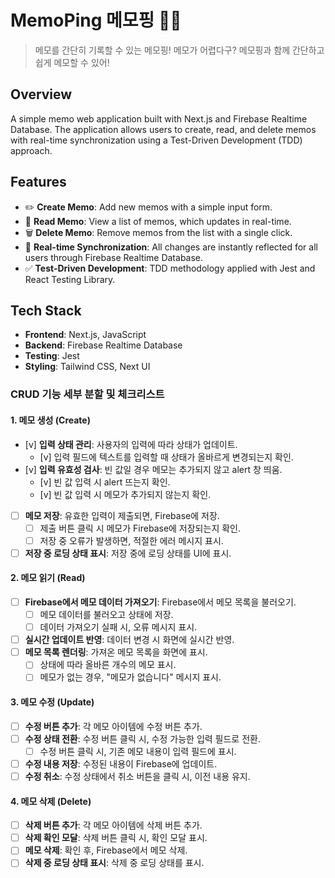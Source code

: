 # MemoPing 메모핑 📒✨

> 메모를 간단히 기록할 수 있는 메모핑! 메모가 어렵다구? 메모핑과 함께 간단하고 쉽게 메모할 수 있어!

## Overview

A simple memo web application built with Next.js and Firebase Realtime Database. The application allows users to create, read, and delete memos with real-time synchronization using a Test-Driven Development (TDD) approach.

## Features

- ✏️ **Create Memo**: Add new memos with a simple input form.
- 📄 **Read Memo**: View a list of memos, which updates in real-time.
- 🗑️ **Delete Memo**: Remove memos from the list with a single click.
- 🔄 **Real-time Synchronization**: All changes are instantly reflected for all users through Firebase Realtime Database.
- ✅ **Test-Driven Development**: TDD methodology applied with Jest and React Testing Library.

## Tech Stack

- **Frontend**: Next.js, JavaScript
- **Backend**: Firebase Realtime Database
- **Testing**: Jest
- **Styling**: Tailwind CSS, Next UI

### **CRUD 기능 세부 분할 및 체크리스트**

#### **1. 메모 생성 (Create)**

- [v] **입력 상태 관리**: 사용자의 입력에 따라 상태가 업데이트.
  - [v] 입력 필드에 텍스트를 입력할 때 상태가 올바르게 변경되는지 확인.
- [v] **입력 유효성 검사**: 빈 값일 경우 메모는 추가되지 않고 alert 창 띄움.
  - [v] 빈 값 입력 시 alert 뜨는지 확인.
  - [v] 빈 값 입력 시 메모가 추가되지 않는지 확인.
- [ ] **메모 저장**: 유효한 입력이 제출되면, Firebase에 저장.
  - [ ] 제출 버튼 클릭 시 메모가 Firebase에 저장되는지 확인.
  - [ ] 저장 중 오류가 발생하면, 적절한 에러 메시지 표시.
- [ ] **저장 중 로딩 상태 표시**: 저장 중에 로딩 상태를 UI에 표시.

#### **2. 메모 읽기 (Read)**

- [ ] **Firebase에서 메모 데이터 가져오기**: Firebase에서 메모 목록을 불러오기.
  - [ ] 메모 데이터를 불러오고 상태에 저장.
  - [ ] 데이터 가져오기 실패 시, 오류 메시지 표시.
- [ ] **실시간 업데이트 반영**: 데이터 변경 시 화면에 실시간 반영.
- [ ] **메모 목록 렌더링**: 가져온 메모 목록을 화면에 표시.
  - [ ] 상태에 따라 올바른 개수의 메모 표시.
  - [ ] 메모가 없는 경우, "메모가 없습니다" 메시지 표시.

#### **3. 메모 수정 (Update)**

- [ ] **수정 버튼 추가**: 각 메모 아이템에 수정 버튼 추가.
- [ ] **수정 상태 전환**: 수정 버튼 클릭 시, 수정 가능한 입력 필드로 전환.
  - [ ] 수정 버튼 클릭 시, 기존 메모 내용이 입력 필드에 표시.
- [ ] **수정 내용 저장**: 수정된 내용이 Firebase에 업데이트.
- [ ] **수정 취소**: 수정 상태에서 취소 버튼을 클릭 시, 이전 내용 유지.

#### **4. 메모 삭제 (Delete)**

- [ ] **삭제 버튼 추가**: 각 메모 아이템에 삭제 버튼 추가.
- [ ] **삭제 확인 모달**: 삭제 버튼 클릭 시, 확인 모달 표시.
- [ ] **메모 삭제**: 확인 후, Firebase에서 메모 삭제.
- [ ] **삭제 중 로딩 상태 표시**: 삭제 중 로딩 상태를 표시.
